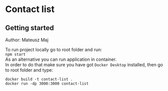 # Contact list
## Getting started
Author: Mateusz Maj

To run project locally go to root folder and run:\
```npm start```\
As an alternative you can run application in container.\
In order to do that make sure you have got ```Docker Desktop```
installed, then go to root folder and type:
```
docker build -t contact-list .
docker run -dp 3000:3000 contact-list
```
